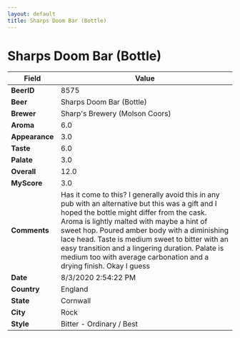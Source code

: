 ```yaml
---
layout: default
title: Sharps Doom Bar (Bottle)
---
```


# Sharps Doom Bar (Bottle)

| Field         | Value     |
|---------------|-----------|
| **BeerID** | 8575 |
| **Beer** | Sharps Doom Bar (Bottle) |
| **Brewer** | Sharp&#39;s Brewery (Molson Coors) |
| **Aroma** | 6.0 |
| **Appearance** | 3.0 |
| **Taste** | 6.0 |
| **Palate** | 3.0 |
| **Overall** | 12.0 |
| **MyScore** | 3.0 |
| **Comments** | Has it come to this? I generally avoid this in any pub with an alternative but this was a gift and I hoped the bottle might differ from the cask. Aroma is lightly malted with maybe a hint of sweet hop. Poured amber body with a diminishing lace head. Taste is medium sweet to bitter with an easy transition and a lingering duration. Palate is medium too with average carbonation and a drying finish. Okay I guess |
| **Date** | 8/3/2020 2:54:22 PM |
| **Country** | England |
| **State** | Cornwall |
| **City** | Rock |
| **Style** | Bitter - Ordinary / Best |
